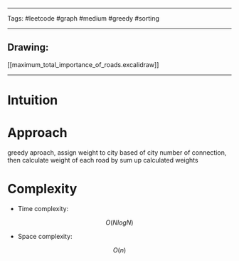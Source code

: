 

----

Tags: #leetcode #graph #medium #greedy #sorting

----

## Drawing:
[[maximum_total_importance_of_roads.excalidraw]]

----


# Intuition

<!-- Describe your first thoughts on how to solve this problem. -->

  

# Approach

greedy aproach, assign weight to city based of city number of connection, then calculate weight of each road by sum up calculated weights 

  

# Complexity

- Time complexity:

 $$O(NlogN)$$

  

- Space complexity:

$$O(n)$$
